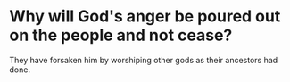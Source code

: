 # Why will God's anger be poured out on the people and not cease?

They have forsaken him by worshiping other gods as their ancestors had done. 